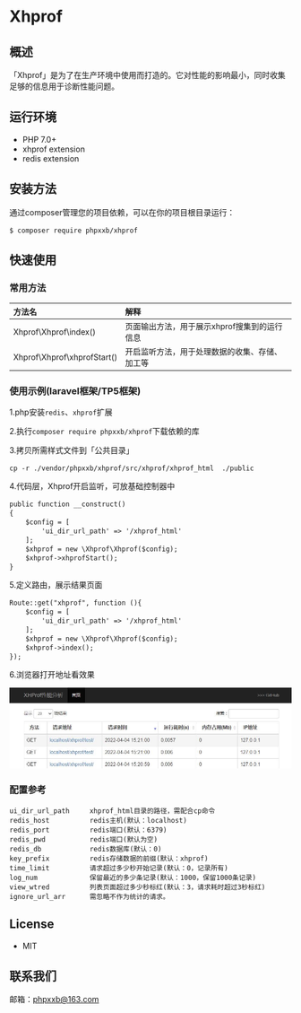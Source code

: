 # Xhprof


## 概述

「Xhprof」是为了在生产环境中使用而打造的。它对性能的影响最小，同时收集足够的信息用于诊断性能问题。


## 运行环境
- PHP 7.0+
- xhprof extension
- redis extension

## 安装方法

通过composer管理您的项目依赖，可以在你的项目根目录运行：

    $ composer require phpxxb/xhprof


## 快速使用

### 常用方法

| 方法名 | 解释 |
|:------------------|:------------------------------------|
|Xhprof\Xhprof\index() | 页面输出方法，用于展示xhprof搜集到的运行信息 |
|Xhprof\Xhprof\xhprofStart() | 开启监听方法，用于处理数据的收集、存储、加工等 |


### 使用示例(laravel框架/TP5框架)
1.php安装`redis`、`xhprof`扩展

2.执行`composer require phpxxb/xhprof`下载依赖的库

3.拷贝所需样式文件到「公共目录」
```
cp -r ./vendor/phpxxb/xhprof/src/xhprof/xhprof_html  ./public
```

4.代码层，Xhprof开启监听，可放基础控制器中
```
public function __construct()
{
    $config = [
        'ui_dir_url_path' => '/xhprof_html'
    ];
    $xhprof = new \Xhprof\Xhprof($config);
    $xhprof->xhprofStart();
}
```

5.定义路由，展示结果页面
```
Route::get("xhprof", function (){
    $config = [
        'ui_dir_url_path' => '/xhprof_html'
    ];
    $xhprof = new \Xhprof\Xhprof($config);
    $xhprof->index();
});
```
6.浏览器打开地址看效果

![image](./doc/demo.jpg)


### 配置参考

    ui_dir_url_path     xhprof_html目录的路径，需配合cp命令
    redis_host          redis主机(默认：localhost)
    redis_port          redis端口(默认：6379)
    redis_pwd           redis端口(默认为空)
    redis_db            redis数据库(默认：0)
    key_prefix          redis存储数据的前缀(默认：xhprof)
    time_limit          请求超过多少秒开始记录(默认：0，记录所有)
    log_num             保留最近的多少条记录(默认：1000，保留1000条记录)
    view_wtred          列表页面超过多少秒标红(默认：3，请求耗时超过3秒标红)
    ignore_url_arr      需忽略不作为统计的请求。


## License

- MIT


## 联系我们

邮箱：phpxxb@163.com
